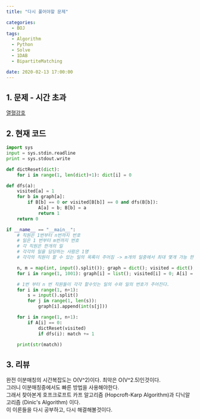 ```yaml
---
title: "다시 풀어야할 문제"

categories:
  - BOJ
tags:
  - Algorithm
  - Python
  - Solve
  - 1DAB
  - BipartiteMatching

date: 2020-02-13 17:00:00
---
```


## 1. 문제 - 시간 초과
[열혈강호](https://www.acmicpc.net/problem/11375)  

## 2. 현재 코드

```python
import sys
input = sys.stdin.readline
print = sys.stdout.write

def dictReset(dict):
    for i in range(1, len(dict)+1): dict[i] = 0

def dfs(a):
    visited[a] = 1
    for b in graph[a]:
        if B[b] == 0 or visited[B[b]] == 0 and dfs(B[b]):
            A[a] = b; B[b] = a
            return 1
    return 0

if __name__ == "__main__":
    # 직원은 1번부터 n번까지 번호
    # 일은 1 번부터 m번까지 번호
    # 각 직원은 한개의 일
    # 각각의 일을 담당하는 사람은 1명
    # 각각의 직원이 할 수 있는 일의 목록이 주어짐 -> m개의 일중에서 최대 몇개 가능 한가?

    n, m = map(int, input().split()); graph = dict(); visited = dict(); A = dict(); B = dict(); match = 0
    for i in range(1, 1001): graph[i] = list(); visited[i] = 0; A[i] = 0; B[i] = 0

    # 1번 부터 n 번 직원들이 각각 할수잇는 일의 수와 일의 번호가 주어진다.
    for i in range(1, n+1):
        s = input().split()
        for j in range(1, len(s)):
            graph[i].append(int(s[j]))

    for i in range(1, n+1):
        if A[i] == 0:
            dictReset(visited)
            if dfs(i): match += 1

    print(str(match))
```

## 3. 리뷰
완전 이분매칭의 시간복잡도는 O(V^2)이다. 최악은 O(V^2.5)인것이다.  
그러니 이분매칭중에서도 빠른 방법을 사용해야한다.  
그래서 찾아본게 호프크로프트 카프 알고리즘 (Hopcroft-Karp Algorithm)과 디닉알고리즘 (Dinic's Algorithm) 이다.  
이 이론들을 다시 공부하고, 다시 해결해볼것이다.